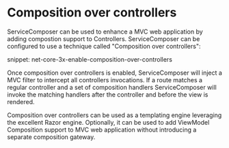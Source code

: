 # Composition over controllers

ServiceComposer can be used to enhance a MVC web application by adding compostion support to Controllers. ServiceComposer can be configured to use a technique called "Composition over controllers":

snippet: net-core-3x-enable-composition-over-controllers

Once composition over controllers is enabled, ServiceComposer will inject a MVC filter to intercept all controllers invocations. If a route matches a regular controller and a set of composition handlers ServiceComposer will invoke the matching handlers after the controller and before the view is rendered.

Composition over controllers can be used as a templating engine leveraging the excellent Razor engine. Optionally, it can be used to add ViewModel Composition support to MVC web application without introducing a separate composition gateway.
